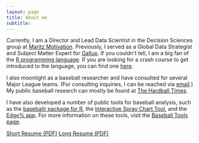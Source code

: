 ```yaml
---
layout: page
title: About me
subtitle: 
---
```


Currently, I am a Director and Lead Data Scientist in the Decision Sciences group at [Maritz Motivation](https://www.maritzmotivation.com). Previously, I served as a Global Data Strategist and Subject Matter Expert for [Gallup](http://www.gallup.com/home.aspx). If you couldn't tell, I am a big fan of the [R programming language](https://cran.r-project.org). If you are looking for a crash course to get introduced to the language, you can find one [here](https://billpetti.github.io/Crash_course_in_R/).

I also moonlight as a baseball researcher and have consulted for several Major League teams. (For consulting inquiries, I can be reached via [email](billpetti@gmail.com).) My public baseball research can mostly be found at [The Hardball Times](http://www.hardballtimes.com/author/billpetti/). 

I have also developed a number of public tools for baseball analysis, such as the [baseballr package for R](https://BillPetti.github.io/baseballr), the [Interactive Spray Chart Tool](https://billpetti.shinyapps.io/shiny_spraychart), and the [Edge% app](https://billpetti.shinyapps.io/edge_shiny/). For more information on these tools, visit the [Baseball Tools page](https://billpetti.github.io/baseball_tools/).

<a href="https://github.com/BillPetti/BillPetti.github.io/raw/master/img/bill_petti_resume_09_2020_v1.pdf" type="application/pdf">Short Resume (PDF)</a>
<a href="https://github.com/BillPetti/BillPetti.github.io/raw/master/img/bill_petti_resume_08_2020.pdf" type="application/pdf">Long Resume (PDF)</a>
